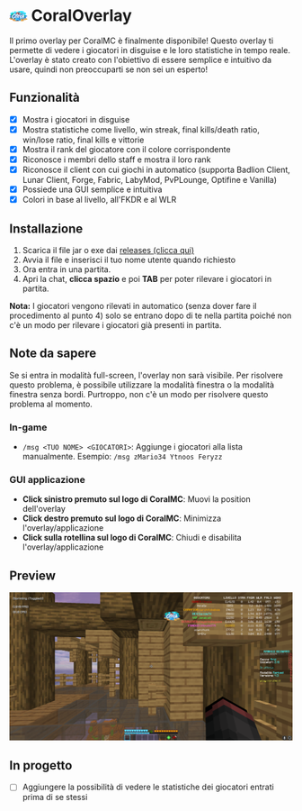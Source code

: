 # <img src="src/main/resources/coral.png" width="32px"> CoralOverlay

Il primo overlay per CoralMC è finalmente disponibile! Questo overlay ti permette di vedere i giocatori in disguise e le loro statistiche in tempo reale. L'overlay è stato creato con l'obiettivo di essere semplice e intuitivo da usare, quindi non preoccuparti se non sei un esperto!

## Funzionalità
- [x] Mostra i giocatori in disguise
- [x] Mostra statistiche come livello, win streak, final kills/death ratio, win/lose ratio, final kills e vittorie
- [x] Mostra il rank del giocatore con il colore corrispondente
- [x] Riconosce i membri dello staff e mostra il loro rank
- [x] Riconosce il client con cui giochi in automatico (supporta Badlion Client, Lunar Client, Forge, Fabric, LabyMod, PvPLounge, Optifine e Vanilla)
- [x] Possiede una GUI semplice e intuitiva
- [x] Colori in base al livello, all'FKDR e al WLR

## Installazione

1. Scarica il file jar o exe dai [releases (clicca qui)](https://github.com/zMario34/coraloverlay/releases)
2. Avvia il file e inserisci il tuo nome utente quando richiesto
3. Ora entra in una partita.
4. Apri la chat, **clicca spazio** e poi **TAB** per poter rilevare i giocatori in partita.

**Nota:** I giocatori vengono rilevati in automatico (senza dover fare il procedimento al punto 4) solo se entrano dopo di te nella partita poiché non c'è un modo per rilevare i giocatori già presenti in partita.

## Note da sapere

Se si entra in modalità full-screen, l'overlay non sarà visibile. Per risolvere questo problema, è possibile utilizzare la modalità finestra o la modalità finestra senza bordi. Purtroppo, non c'è un modo per risolvere questo problema al momento.
### **In-game**
- `/msg <TUO NOME> <GIOCATORI>`: Aggiunge i giocatori alla lista manualmente. Esempio: `/msg zMario34 Ytnoos Feryzz`

### **GUI applicazione**
- **Click sinistro premuto sul logo di CoralMC**: Muovi la position dell'overlay
- **Click destro premuto sul logo di CoralMC**: Minimizza l'overlay/applicazione
- **Click sulla rotellina sul logo di CoralMC**: Chiudi e disabilita l'overlay/applicazione

## Preview
<img src="assets/preview.png" width=700px alt="Preview">

## In progetto
- [ ] Aggiungere la possibilità di vedere le statistiche dei giocatori entrati prima di se stessi